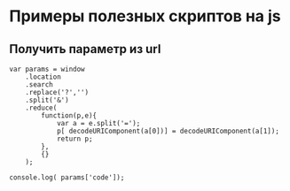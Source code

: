 # Примеры полезных скриптов на js
## Получить параметр из url
```
var params = window
    .location
    .search
    .replace('?','')
    .split('&')
    .reduce(
        function(p,e){
            var a = e.split('=');
            p[ decodeURIComponent(a[0])] = decodeURIComponent(a[1]);
            return p;
        },
        {}
    );

console.log( params['code']);
```
